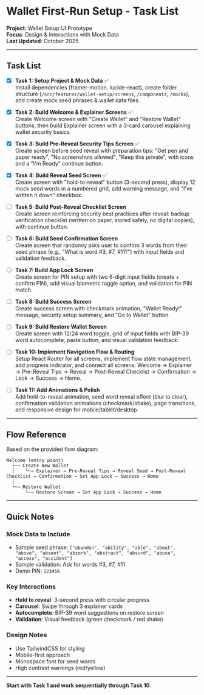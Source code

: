 # Wallet First-Run Setup - Task List

**Project**: Wallet Setup UI Prototype  
**Focus**: Design & Interactions with Mock Data  
**Last Updated**: October 2025

---

## Task List

- [x] **Task 1: Setup Project & Mock Data** ✅  
  Install dependencies (framer-motion, lucide-react), create folder structure (`/src/features/wallet-setup/screens`, `/components`, `/mocks`), and create mock seed phrases & wallet data files.

- [x] **Task 2: Build Welcome & Explainer Screens** ✅  
  Create Welcome screen with "Create Wallet" and "Restore Wallet" buttons, then build Explainer screen with a 3-card carousel explaining wallet security basics.

- [x] **Task 3: Build Pre-Reveal Security Tips Screen** ✅  
  Create screen before seed reveal with preparation tips: "Get pen and paper ready", "No screenshots allowed", "Keep this private", with icons and a "I'm Ready" continue button.

- [x] **Task 4: Build Reveal Seed Screen** ✅  
  Create screen with "hold-to-reveal" button (3-second press), display 12 mock seed words in a numbered grid, add warning message, and "I've written it down" checkbox.

- [ ] **Task 5: Build Post-Reveal Checklist Screen**  
  Create screen reinforcing security best practices after reveal: backup verification checklist (written on paper, stored safely, no digital copies), with continue button.

- [ ] **Task 6: Build Seed Confirmation Screen**  
  Create screen that randomly asks user to confirm 3 words from their seed phrase (e.g., "What is word #3, #7, #11?") with input fields and validation feedback.

- [ ] **Task 7: Build App Lock Screen**  
  Create screen for PIN setup with two 6-digit input fields (create + confirm PIN), add visual biometric toggle option, and validation for PIN match.

- [ ] **Task 8: Build Success Screen**  
  Create success screen with checkmark animation, "Wallet Ready!" message, security setup summary, and "Go to Wallet" button.

- [ ] **Task 9: Build Restore Wallet Screen**  
  Create screen with 12/24 word toggle, grid of input fields with BIP-39 word autocomplete, paste button, and visual validation feedback.

- [ ] **Task 10: Implement Navigation Flow & Routing**  
  Setup React Router for all screens, implement flow state management, add progress indicator, and connect all screens: Welcome → Explainer → Pre-Reveal Tips → Reveal → Post-Reveal Checklist → Confirmation → Lock → Success → Home.

- [ ] **Task 11: Add Animations & Polish**  
  Add hold-to-reveal animation, seed word reveal effect (blur to clear), confirmation validation animations (checkmark/shake), page transitions, and responsive design for mobile/tablet/desktop.

---

## Flow Reference

Based on the provided flow diagram:

```
Welcome (entry point)
  ├─→ Create New Wallet
  │    └─→ Explainer → Pre-Reveal Tips → Reveal Seed → Post-Reveal Checklist → Confirmation → Set App Lock → Success → Home
  │
  └─→ Restore Wallet
       └─→ Restore Screen → Set App Lock → Success → Home
```

---

## Quick Notes

### Mock Data to Include
- Sample seed phrase: `["abandon", "ability", "able", "about", "above", "absent", "absorb", "abstract", "absurd", "abuse", "access", "accident"]`
- Sample validation: Ask for words #3, #7, #11
- Demo PIN: `123456`

### Key Interactions
- **Hold to reveal**: 3-second press with circular progress
- **Carousel**: Swipe through 3 explainer cards
- **Autocomplete**: BIP-39 word suggestions on restore screen
- **Validation**: Visual feedback (green checkmark / red shake)

### Design Notes
- Use TailwindCSS for styling
- Mobile-first approach
- Monospace font for seed words
- High contrast warnings (red/yellow)

---

**Start with Task 1 and work sequentially through Task 10.**
